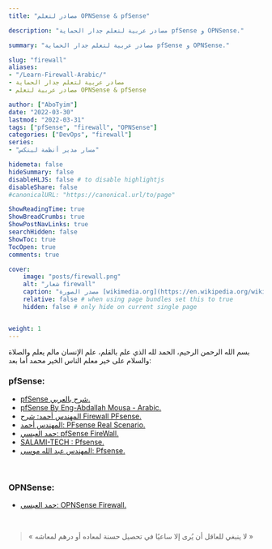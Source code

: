 ```yaml
---
title: "مصادر لتعلم OPNSense & pfSense"

description: "مصادر عربية لتعلم جدار الحماية pfSense و OPNSense."

summary: "مصادر عربية لتعلم جدار الحماية pfSense و OPNSense."

slug: "firewall"
aliases: 
- "/Learn-Firewall-Arabic/"
- مصادر عربية لتعلم جدار الحماية
- مصادر عربية لتعلم OPNSense & pfSense

author: ["AboTyim"]
date: "2022-03-30"
lastmod: "2022-03-31"
tags: ["pfSense", "firewall", "OPNSense"]
categories: ["DevOps", "firewall"]
series: 
- "مسار مدير أنظمة لينكس"

hidemeta: false
hideSummary: false
disableHLJS: false # to disable highlightjs
disableShare: false
#canonicalURL: "https://canonical.url/to/page"

ShowReadingTime: true
ShowBreadCrumbs: true
ShowPostNavLinks: true
searchHidden: false
ShowToc: true
TocOpen: true
comments: true

cover:
    image: "posts/firewall.png"
    alt: "شعار firewall"
    caption: "مصدر الصورة [wikimedia.org](https://en.wikipedia.org/wiki/File:Firewall.png)"
    relative: false # when using page bundles set this to true
    hidden: false # only hide on current single page


weight: 1
---
```




بسم الله الرحمن الرحيم، الحمد لله الذي علم بالقلم، علم الإنسان مالم يعلم والصلاة والسلام على خير معلم الناس الخير محمد أما بعد:



### pfSense:

- [pfSense شرح بالعربي.](https://www.youtube.com/playlist?list=PLCIJjtzQPZJ_en3BNcffq2-Lg2mu0BtnS)
- [pfSense By Eng-Abdallah Mousa - Arabic.](https://www.youtube.com/playlist?list=PLCIJjtzQPZJ8tRlJq6G5Cwt2c_l2GvEWk)
- [المهندس أحمد: شرح Firewall PFsense.](https://www.youtube.com/playlist?list=PLnw6_YqQO2xksxLcrysqy7J50vRT6HDQi)
- [المهندس أحمد: PFsense Real Scenario.](https://www.youtube.com/playlist?list=PLnw6_YqQO2xm5eMQ5bBLqSmN35BDouVf2)
- [حمد العبسي: pfSense FireWall.](https://www.youtube.com/playlist?list=PL_fM3hPRoGFbI5WInq9BkakI-cNEyJ1ba)
- [ SALAMI-TECH : Pfsense.](https://www.youtube.com/playlist?list=PLoaiVxx0lqPMolHAJjUvpDlG4vWgirI-x)
- [المهندس عبد الله موسى: Pfsense.](https://www.youtube.com/playlist?list=PLpN4oO_ivZXt-oFf3KoUqXvzzk8rwuZBM)


<br>

### OPNSense:

- [حمد العبسي: OPNSense Firewall.](https://www.youtube.com/playlist?list=PL_fM3hPRoGFaKQ619N3MBd8jkldqxt7uW)

<br>

> « لا ينبغي للعاقل أن يُرى إلا ساعيًا في تحصيل حسنة لمعاده أو درهم لمعاشه »
> 
